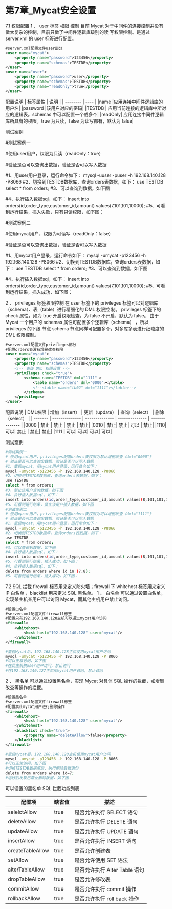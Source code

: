 # 第7章_Mycat安全设置

7.1  权限配置
1 、 user  标签 权限 控制
目前 Mycat 对于中间件的连接控制并没有做太复杂的控制，目前只做了中间件逻辑库级别的读
写权限控制。是通过 server.xml 的 user 标签进行配置。

```xml
#server.xml配置文件user部分
<user name="mycat">
    <property name="password">123456</property>
    <property name="schemas">TESTDB</property>
</user>
<user name="user">
    <property name="password">user</property>
    <property name="schemas">TESTDB</property>
    <property name="readOnly">true</property>
</user>
```

配置说明
| 标签属性 | 说明 |
| -------- | ---- |
|name  |应用连接中间件逻辑库的用户名|
|password  |该用户对应的密码|
|TESTDB | 应用当前连接的逻辑库中所对应的逻辑表。schemas 中可以配置一个或多个|
|readOnly|  应用连接中间件逻辑库所具有的权限。true 为只读，false 为读写都有，默认为 false|

测试案例

#测试案例一

#使用user用户，权限为只读（readOnly：true）

#验证是否可以查询出数据，验证是否可以写入数据

#1、用user用户登录，运行命令如下：
mysql -uuser -puser -h 192.168.140.128 -P8066
#2、切换到TESTDB数据库，查询orders表数据，如下：
use TESTDB
select * from orders;
#3、可以查询到数据，如下图

#4、执行插入数据sql，如下：
insert into orders(id,order_type,customer_id,amount) values(7,101,101,10000);
#5、可看到运行结果，插入失败，只有只读权限，如下图：

#测试案例二

#使用mycat用户，权限为可读写（readOnly：false）

#验证是否可以查询出数据，验证是否可以写入数据

#1、用mycat用户登录，运行命令如下：
mysql -umycat -p123456 -h 192.168.140.128 -P8066
#2、切换到TESTDB数据库，查询orders表数据，如下：
use TESTDB
select * from orders;
#3、可以查询到数据，如下图

#4、执行插入数据sql，如下：
insert into orders(id,order_type,customer_id,amount) values(7,101,101,10000);
#5、可看到运行结果，插入成功，如下图：

2 、 privileges  标签权限控制
在 user 标签下的 privileges 标签可以对逻辑库（schema）、表（table）进行精细化的 DML 权限控
制。
privileges 标签下的 check 属性，如为 true 开启权限检查，为 false 不开启，默认为 false。
由于 Mycat 一个用户的 schemas 属性可配置多个逻辑库（schema） ，所以 privileges 的下级
节点 schema 节点同样可配置多个，对多库多表进行细粒度的 DML 权限控制。

```xml
#server.xml配置文件privileges部分
#配置orders表没有增删改查权限
<user name="mycat">
    <property name="password">123456</property>
    <property name="schemas">TESTDB</property>
    <!-- 表级 DML 权限设置 -->
    <privileges check="true">
        <schema name="TESTDB" dml="1111" >
            <table name="orders" dml="0000"></table>
            <!--<table name="tb02" dml="1111"></table>-->
        </schema>
    </privileges>
</user>
```

配置说明
| DML权限 | 增加（insert） | 更新（update） | 查询（select） | 删除（select） |
| ------- | -------------- | -------------- | -------------- | -------------- |
|0000 | 禁止 | 禁止 | 禁止 | 禁止|
|0010 | 禁止|  禁止|  可以 | 禁止|
|1110|  可以|  禁止 | 禁止|  禁止|
|1111 | 可以|  可以|  可以|  可以|

测试案例

```bash
#测试案例一
# 使用mycat用户，privileges配置orders表权限为禁止增删改查（dml="0000"）
# 验证是否可以查询出数据，验证是否可以写入数据
#1、重启mycat，用mycat用户登录，运行命令如下：
mysql -umycat -p123456 -h 192.168.140.128 -P8066
#2、切换到TESTDB数据库，查询orders表数据，如下：
use TESTDB
select * from orders;
#3、禁止该用户查询数据，如下图
#4、执行插入数据sql，如下：
insert into orders(id,order_type,customer_id,amount) values(8,101,101,10000);
#5、可看到运行结果，禁止该用户插入数据，如下图
#测试案例二
# 使用mycat用户，privileges配置orders表权限为可以增删改查（dml="1111"）
# 验证是否可以查询出数据，验证是否可以写入数据
#1、重启mycat，用mycat用户登录，运行命令如下：
mysql -umycat -p123456 -h 192.168.140.128 -P8066
#2、切换到TESTDB数据库，查询orders表数据，如下：
use TESTDB
select * from orders;
#3、可以查询到数据，如下图
#4、执行插入数据sql，如下：
insert into orders(id,order_type,customer_id,amount) values(8,101,101,10000);
#5、可看到运行结果，插入成功，如下图：
#4、执行插入数据sql，如下：
delete from orders where id in (7,8);
#5、可看到运行结果，插入成功，如下图：
```

7.2 SQL  拦截
firewall 标签用来定义防火墙；firewall 下 whitehost 标签用来定义 IP 白名单 ，blacklist 用来定义
SQL 黑名单。
1 、  白名单
可以通过设置白名单，实现某主机某用户可以访问 Mycat，而其他主机用户禁止访问。

```xml
#设置白名单
#server.xml配置文件firewall标签
#配置只有192.168.140.128主机可以通过mycat用户访问
<firewall>
    <whitehost>
        <host host="192.168.140.128" user="mycat"/>
    </whitehost>
</firewall>
```

```bash
#重启Mycat后，192.168.140.128主机使用mycat用户访问
mysql -umycat -p123456 -h 192.168.140.128 -P 8066
#可以正常访问，如下图
#在此主机换user用户访问，禁止访问
#在192.168.140.127主机用mycat用户访问，禁止访问
```

2 、  黑名单
可以通过设置黑名单，实现 Mycat 对具体 SQL 操作的拦截，如增删改查等操作的拦截。

```xml
#设置黑名单
#server.xml配置文件firewall标签
#配置禁止mycat用户进行删除操作
<firewall>
    <whitehost>
        <host host="192.168.140.128" user="mycat"/>
    </whitehost>
    <blacklist check="true">
        <property name="deleteAllow">false</property>
    </blacklist>
</firewall>
```

```bash
#重启Mycat后，192.168.140.128主机使用mycat用户访问
mysql -umycat -p123456 -h 192.168.140.128 -P 8066
#可以正常访问，如下图
#切换TESTDB数据库后，执行删除数据语句
delete from orders where id=7;
#运行后发现已禁止删除数据，如下图
```

可以设置的黑名单 SQL 拦截功能列表

| 配置项 | 缺省值 | 描述 |
| ------ | ------ | ---- |
|selelctAllow | true | 是否允许执行 SELECT 语句|
|deleteAllow  |true  |是否允许执行 DELETE 语句|
|updateAllow | true | 是否允许执行 UPDATE 语句|
|insertAllow | true | 是否允许执行 INSERT 语句|
|createTableAllow | true | 是否允许创建表|
|setAllow | true | 是否允许使用 SET 语法|
|alterTableAllow|  true | 是否允许执行 Alter Table 语句|
|dropTableAllow | true  |是否允许修改表|
|commitAllow|  true | 是否允许执行 commit 操作|
|rollbackAllow|  true|  是否允许执行 roll back 操作|

